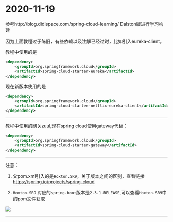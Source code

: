 # 2020-11-19
参考http://blog.didispace.com/spring-cloud-learning/ Dalston版进行学习构建

因为上面教程过于陈旧，有些依赖以及注解已经过时，比如引入eureka-client。

教程中使用的是
```xml
<dependency>
    <groupId>org.springframework.cloud</groupId>
    <artifactId>spring-cloud-starter-eureka</artifactId>
</dependency>
```
现在新版本使用的是
```xml
<dependency>
    <groupId>org.springframework.cloud</groupId>
    <artifactId>spring-cloud-starter-netflix-eureka-client</artifactId>
</dependency>
```
---

教程中使用的网关zuul,现在spring cloud使用gateway代替：
```xml
<dependency>
    <groupId>org.springframework.cloud</groupId>
    <artifactId>spring-cloud-starter-gateway</artifactId>
</dependency>
```
---

注意：
1. 父pom.xml引入的是`Hoxton.SR9`，关于版本之间的区别，查看链接 https://spring.io/projects/spring-cloud 

2. `Hoxton.SR9` 对应的`spring.boot`版本是`2.3.1.RELEASE`,可以查看`Hoxton.SR9`中的pom文件获取

![](https://soyuan-yuque.oss-cn-shanghai.aliyuncs.com/picgo/20201119094310.png)

---
